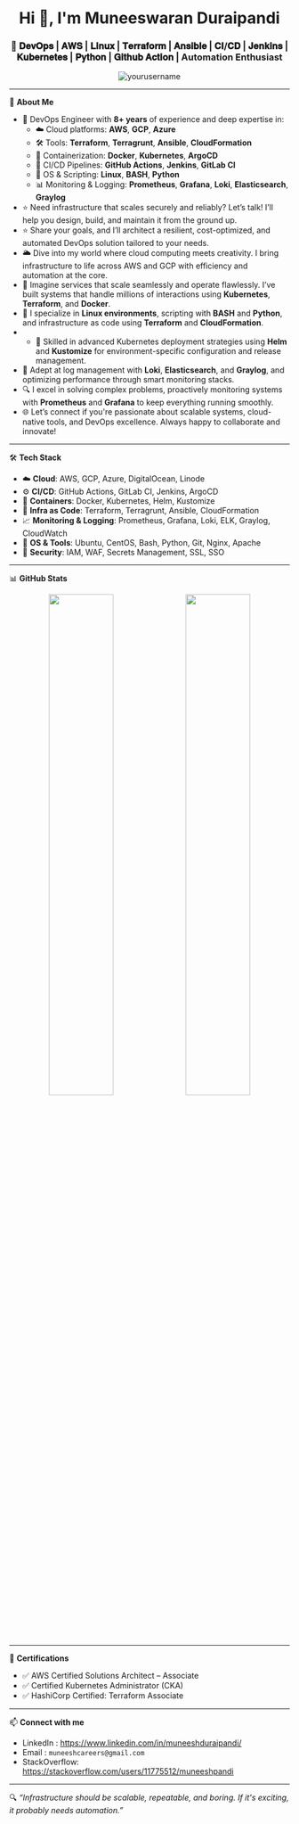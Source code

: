 <h1 align="center">Hi 👋, I'm Muneeswaran Duraipandi</h1>
<h3 align="center">🚀 𝐃𝐞𝐯𝐎𝐩𝐬 | 𝐀𝐖𝐒 | 𝐋𝐢𝐧𝐮𝐱 | 𝐓𝐞𝐫𝐫𝐚𝐟𝐨𝐫𝐦 | 𝐀𝐧𝐬𝐢𝐛𝐥𝐞 | 𝐂𝐈/𝐂𝐃 | 𝐉𝐞𝐧𝐤𝐢𝐧𝐬 | 𝐊𝐮𝐛𝐞𝐫𝐧𝐞𝐭𝐞𝐬 | 𝐏𝐲𝐭𝐡𝐨𝐧 | 𝐆𝐢𝐭𝐡𝐮𝐛 𝐀𝐜𝐭𝐢𝐨𝐧 | Automation Enthusiast</h3>

<p align="center">
  <img src="https://komarev.com/ghpvc/?username=yourusername&label=Profile%20views&color=0e75b6&style=flat" alt="yourusername" />
</p>

---

🔧 **About Me**
- 🔭 DevOps Engineer with **8+ years** of experience and deep expertise in:
    - ☁️ Cloud platforms: **AWS**, **GCP**, **Azure**
    - 🛠️ Tools: **Terraform**, **Terragrunt**, **Ansible**, **CloudFormation**
    - 🐳 Containerization: **Docker**, **Kubernetes**, **ArgoCD**
    - 🔄 CI/CD Pipelines: **GitHub Actions**, **Jenkins**, **GitLab CI**
    - 🐧 OS & Scripting: **Linux**, **BASH**, **Python**
    - 📊 Monitoring & Logging: **Prometheus**, **Grafana**, **Loki**, **Elasticsearch**, **Graylog**
- ⭐️ Need infrastructure that scales securely and reliably? Let’s talk! I’ll help you design, build, and maintain it from the ground up.
- ⭐️ Share your goals, and I’ll architect a resilient, cost-optimized, and automated DevOps solution tailored to your needs.
- 🌥️ Dive into my world where cloud computing meets creativity. I bring infrastructure to life across AWS and GCP with efficiency and automation at the core.
- 🚀 Imagine services that scale seamlessly and operate flawlessly. I’ve built systems that handle millions of interactions using **Kubernetes**, **Terraform**, and **Docker**.
- 🔧 I specialize in **Linux environments**, scripting with **BASH** and **Python**, and infrastructure as code using **Terraform** and **CloudFormation**.
- - 🔧 Skilled in advanced Kubernetes deployment strategies using **Helm** and **Kustomize** for environment-specific configuration and release management.
- 🧠 Adept at log management with **Loki**, **Elasticsearch**, and **Graylog**, and optimizing performance through smart monitoring stacks.
- 🔍 I excel in solving complex problems, proactively monitoring systems with **Prometheus** and **Grafana** to keep everything running smoothly.
- 🌐 Let’s connect if you're passionate about scalable systems, cloud-native tools, and DevOps excellence. Always happy to collaborate and innovate!

---

🛠️ **Tech Stack**

- ☁️ **Cloud**: AWS, GCP, Azure, DigitalOcean, Linode
- ⚙️ **CI/CD**: GitHub Actions, GitLab CI, Jenkins, ArgoCD
- 🐳 **Containers**: Docker, Kubernetes, Helm, Kustomize
- 💾 **Infra as Code**: Terraform, Terragrunt, Ansible, CloudFormation
- 📈 **Monitoring & Logging**: Prometheus, Grafana, Loki, ELK, Graylog, CloudWatch
- 🐧 **OS & Tools**: Ubuntu, CentOS, Bash, Python, Git, Nginx, Apache
- 🔐 **Security**: IAM, WAF, Secrets Management, SSL, SSO

---

📊 **GitHub Stats**

<p align="center">
  <img src="https://github-readme-stats.vercel.app/api?username=yourusername&show_icons=true&theme=radical" width="48%" />
  <img src="https://github-readme-streak-stats.herokuapp.com/?user=yourusername&theme=radical" width="48%" />
</p>

---

🚀 **Certifications**
- ✅ AWS Certified Solutions Architect – Associate
- ✅ Certified Kubernetes Administrator (CKA)
- ✅ HashiCorp Certified: Terraform Associate

---

📫 **Connect with me**

* LinkedIn : https://www.linkedin.com/in/muneeshduraipandi/
* Email : `muneeshcareers@gmail.com`
* StackOverflow: https://stackoverflow.com/users/11775512/muneeshpandi

---

🔍 *“Infrastructure should be scalable, repeatable, and boring. If it's exciting, it probably needs automation.”*
